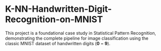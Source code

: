 # K-NN-Handwritten-Digit-Recognition-on-MNIST
This project is a foundational case study in Statistical Pattern Recognition, demonstrating the complete pipeline for image classification using the classic MNIST dataset of handwritten digits ($\mathbf{0-9}$).
